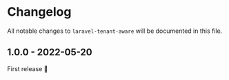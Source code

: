 # Changelog

All notable changes to `laravel-tenant-aware` will be documented in this file.

## 1.0.0 - 2022-05-20

First release 🚀
